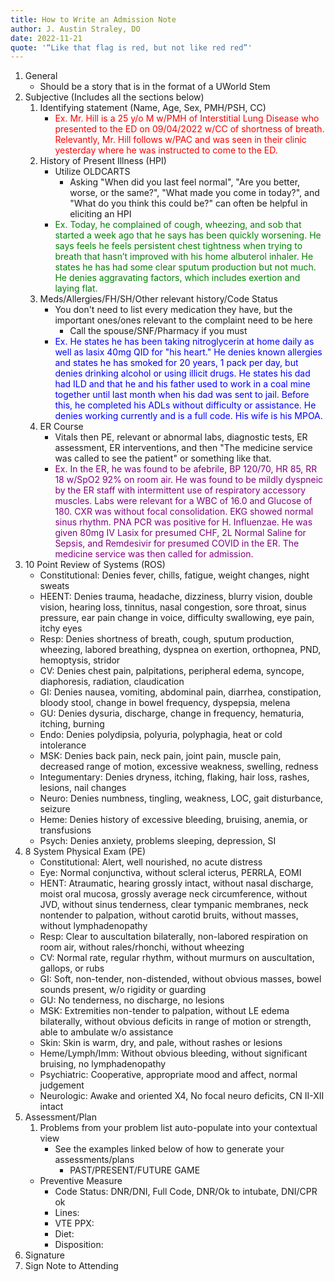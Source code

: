 ```yaml
---
title: How to Write an Admission Note
author: J. Austin Straley, DO
date: 2022-11-21
quote: '“Like that flag is red, but not like red red”'
---
```


1. General
    - Should be a story that is in the format of a UWorld Stem
2. Subjective (Includes all the sections below)
   1. Identifying statement (Name, Age, Sex, PMH/PSH, CC)<br>
        - <span style ="color:red;">Ex. Mr. Hill is a 25 y/o M w/PMH of Interstitial Lung Disease who presented to the ED on 09/04/2022 w/CC of shortness of breath. Relevantly, Mr. Hill follows w/PAC and was seen in their clinic yesterday where he was instructed to come to the ED.</span>
   2. History of Present Illness (HPI)
        - Utilize OLDCARTS
            - Asking "When did you last feel normal", "Are you better, worse, or the same?", "What made you come in today?", and "What do you think this could be?" can often be helpful in eliciting an HPI<br>
        - <span style ="color:green;">Ex. Today, he complained of cough, wheezing, and sob that started a week ago that he says has been quickly worsening. He says feels he feels persistent chest tightness when trying to breath that hasn’t improved with his home albuterol inhaler. He states he has had some clear sputum production but not much. He denies aggravating factors, which includes exertion and laying flat.</span>
   3. Meds/Allergies/FH/SH/Other relevant history/Code Status
        - You don't need to list every medication they have, but the important ones/ones relevant to the complaint need to be here
            - Call the spouse/SNF/Pharmacy if you must<br>
        - <span style ="color:blue;">Ex. He states he has been taking nitroglycerin at home daily as well as lasix 40mg QID for "his heart." He denies known allergies and states he has smoked for 20 years, 1 pack per day, but denies drinking alcohol or using illicit drugs. He states his dad had ILD and that he and his father used to work in a coal mine together until last month when his dad was sent to jail. Before this, he completed his ADLs without difficulty or assistance. He denies working currently and is a full code. His wife is his MPOA.</span>
   4. ER Course
        - Vitals then PE, relevant or abnormal labs, diagnostic tests, ER assessment, ER interventions, and then "The medicine service was called to see the patient" or something like that.<br>
        - <span style ="color:purple;">Ex. In the ER, he was found to be afebrile, BP 120/70, HR 85, RR 18 w/SpO2 92% on room air. He was found to be mildly dyspneic by the ER staff with intermittent use of respiratory accessory muscles. Labs were relevant for a WBC of 16.0 and Glucose of 180. CXR was without focal consolidation. EKG showed normal sinus rhythm. PNA PCR was positive for H. Influenzae. He was given 80mg IV Lasix for presumed CHF, 2L Normal Saline for Sepsis, and Remdesivir for presumed COVID in the ER. The medicine service was then called for admission.</span>
3. 10 Point Review of Systems (ROS)
    - Constitutional: Denies fever, chills, fatigue, weight changes, night sweats
    - HEENT: Denies trauma, headache, dizziness, blurry vision, double vision, hearing loss, tinnitus, nasal congestion, sore throat, sinus pressure, ear pain change in voice, difficulty swallowing, eye pain, itchy eyes
    - Resp: Denies shortness of breath, cough, sputum production, wheezing, labored breathing, dyspnea on exertion, orthopnea, PND, hemoptysis, stridor
    - CV: Denies chest pain, palpitations, peripheral edema, syncope, diaphoresis, radiation, claudication
    - GI: Denies nausea, vomiting, abdominal pain, diarrhea, constipation, bloody stool, change in bowel frequency, dyspepsia, melena
    - GU: Denies dysuria, discharge, change in frequency, hematuria, itching, burning
    - Endo: Denies polydipsia, polyuria, polyphagia, heat or cold intolerance
    - MSK: Denies back pain, neck pain, joint pain, muscle pain, decreased range of motion, excessive weakness, swelling, redness
    - Integumentary: Denies dryness, itching, flaking, hair loss, rashes, lesions, nail changes
    - Neuro: Denies numbness, tingling, weakness, LOC, gait disturbance, seizure
    - Heme: Denies history of excessive bleeding, bruising, anemia, or transfusions
    - Psych: Denies anxiety, problems sleeping, depression, SI
4. 8 System Physical Exam (PE)
   - Constitutional: Alert, well nourished, no acute distress
   - Eye: Normal conjunctiva, without scleral icterus, PERRLA, EOMI
   - HENT: Atraumatic, hearing grossly intact, without nasal discharge, moist oral mucosa, grossly average neck circumference, without JVD, without sinus tenderness, clear tympanic membranes, neck nontender to palpation, without carotid bruits, without masses, without lymphadenopathy
   - Resp: Clear to auscultation bilaterally, non-labored respiration on room air, without rales/rhonchi, without wheezing
   - CV: Normal rate, regular rhythm, without murmurs on auscultation, gallops, or rubs
   - GI: Soft, non-tender, non-distended, without obvious masses, bowel sounds present, w/o rigidity or guarding
   - GU: No tenderness, no discharge, no lesions
   - MSK: Extremities non-tender to palpation, without LE edema bilaterally, without obvious deficits in range of motion or strength, able to ambulate w/o assistance
   - Skin: Skin is warm, dry, and pale, without rashes or lesions
   - Heme/Lymph/Imm: Without obvious bleeding, without significant bruising, no lymphadenopathy
   - Psychiatric: Cooperative, appropriate mood and affect, normal judgement
   - Neurologic: Awake and oriented X4, No focal neuro deficits, CN II-XII intact
5. Assessment/Plan
   1. Problems from your problem list auto-populate into your contextual view
        - See the examples linked below of how to generate your assessments/plans
            - PAST/PRESENT/FUTURE GAME
    - Preventive Measure
        - Code Status: DNR/DNI, Full Code, DNR/Ok to intubate, DNI/CPR ok
        - Lines:
        - VTE PPX:
        - Diet:
        - Disposition:
6. Signature
7. Sign Note to Attending
